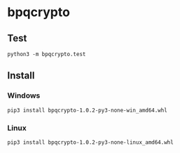 # bpqcrypto

## Test
```
python3 -m bpqcrypto.test
```

## Install

### Windows
```
pip3 install bpqcrypto-1.0.2-py3-none-win_amd64.whl
```

### Linux
```
pip3 install bpqcrypto-1.0.2-py3-none-linux_amd64.whl
```
